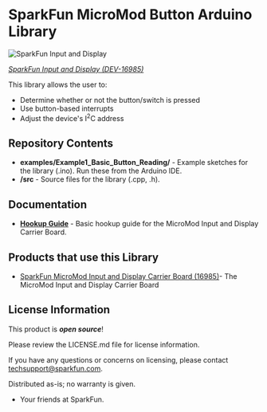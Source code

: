 SparkFun MicroMod Button Arduino Library
========================================

![SparkFun Input and Display](https://cdn.sparkfun.com/r/500-500/assets/parts/1/5/9/2/2/16985-SparkFun_MicroMod_Input_and_Display_Carrier_Board-01a.jpg)

[*SparkFun Input and Display (DEV-16985)*](https://www.sparkfun.com/products/16985)


This library allows the user to:

* Determine whether or not the button/switch is pressed 
* Use button-based interrupts
* Adjust the device's I<sup>2</sup>C address


Repository Contents
-------------------

* **examples/Example1_Basic_Button_Reading/** - Example sketches for the library (.ino). Run these from the Arduino IDE. 
* **/src** - Source files for the library (.cpp, .h).

Documentation
--------------
* **[Hookup Guide](https://learn.sparkfun.com/tutorials/sparkfun-micromod-input-and-display-carrier-board-hookup-guide)** - Basic hookup guide for the MicroMod Input and Display Carrier Board.

Products that use this Library 
---------------------------------

* [SparkFun MicroMod Input and Display Carrier Board (16985)](https://www.sparkfun.com/products/16985)- The MicroMod Input and Display Carrier Board


License Information
-------------------

This product is _**open source**_! 

Please review the LICENSE.md file for license information. 

If you have any questions or concerns on licensing, please contact techsupport@sparkfun.com.

Distributed as-is; no warranty is given.

- Your friends at SparkFun.
